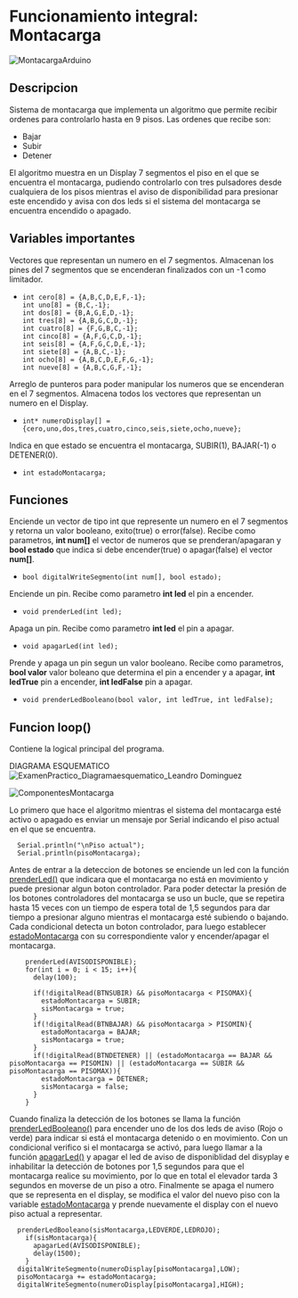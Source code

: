 # Funcionamiento integral: Montacarga
![MontacargaArduino](https://github.com/LeandroLDD/ExamenPractico_LeandroDominguez_SPD/assets/104798622/5c8e7a29-1d5b-4874-96c2-0b73b528d956)

## Descripcion
Sistema de montacarga que implementa un algoritmo que permite recibir ordenes para controlarlo hasta en 9 pisos. Las ordenes que recibe son:
- Bajar
- Subir
- Detener

El algoritmo muestra en un Display 7 segmentos el piso en el que se encuentra el montacarga, pudiendo controlarlo con tres pulsadores desde cualquiera de los pisos mientras el aviso de disponibilidad para presionar este encendido y avisa con dos leds si el sistema del montacarga se encuentra encendido o apagado.

## Variables importantes
Vectores que representan un numero en el 7 segmentos. Almacenan los pines del 7 segmentos que se encenderan finalizados con un -1 como limitador.
-     int cero[8] = {A,B,C,D,E,F,-1};
      int uno[8] = {B,C,-1};
      int dos[8] = {B,A,G,E,D,-1};
      int tres[8] = {A,B,G,C,D,-1};
      int cuatro[8] = {F,G,B,C,-1};
      int cinco[8] = {A,F,G,C,D,-1};
      int seis[8] = {A,F,G,C,D,E,-1};
      int siete[8] = {A,B,C,-1};
      int ocho[8] = {A,B,C,D,E,F,G,-1};
      int nueve[8] = {A,B,C,G,F,-1};

Arreglo de punteros para poder manipular los numeros que se encenderan en el 7 segmentos. Almacena todos los vectores que representan un numero en el Display.
-     int* numeroDisplay[] = {cero,uno,dos,tres,cuatro,cinco,seis,siete,ocho,nueve};

<a id="estadoMontacarga"></a>
Indica en que estado se encuentra el montacarga, SUBIR(1), BAJAR(-1) o DETENER(0).
-     int estadoMontacarga;

## Funciones

Enciende un vector de tipo int que represente un numero en el 7 segmentos y retorna un valor booleano, exito(true) o error(false).
Recibe como parametros, **int num[]** el vector de numeros que se prenderan/apagaran y **bool estado** que indica si debe encender(true) o apagar(false) el vector **num[]**.
-     bool digitalWriteSegmento(int num[], bool estado);

<a id="prenderLed"></a>
Enciende un pin.
Recibe como parametro **int led** el pin a encender.
-     void prenderLed(int led);

<a id="apagarLed"></a>
Apaga un pin.
Recibe como parametro **int led** el pin a apagar.
-     void apagarLed(int led);

<a id="prenderLedBooleano"></a>
Prende y apaga un pin segun un valor booleano.
Recibe como parametros, **bool valor** valor boleano que determina el pin a encender y a apagar, **int ledTrue** pin a encender, **int ledFalse** pin a apagar.
-     void prenderLedBooleano(bool valor, int ledTrue, int ledFalse);

## Funcion loop()
Contiene la logical principal del programa.

DIAGRAMA ESQUEMATICO
![ExamenPractico_Diagramaesquematico_Leandro Dominguez](https://github.com/LeandroLDD/ExamenPractico_LeandroDominguez_SPD/assets/104798622/e4b5bd06-d012-4952-9ba4-9f6d1b3afdb0)

![ComponentesMontacarga](https://github.com/LeandroLDD/ExamenPractico_LeandroDominguez_SPD/assets/104798622/32944740-eeb6-400f-beb8-6a228250f9c1)

Lo primero que hace el algoritmo mientras el sistema del montacarga esté activo o apagado es enviar un mensaje por Serial indicando el piso actual en el que se encuentra.

      Serial.println("\nPiso actual");
      Serial.println(pisoMontacarga);

Antes de entrar a la deteccion de botones se enciende un led con la función [prenderLed()](#prenderLed) que indicara que el montacarga no está en movimiento y puede presionar algun boton controlador.
Para poder detectar la presión de los botones controladores del montacarga se uso un bucle, que se repetira hasta 15 veces con un tiempo de espera total de 1,5 segundos para dar tiempo a presionar alguno mientras el montacarga esté subiendo o bajando. Cada condicional detecta un boton controlador, para luego establecer [estadoMontacarga](#estadoMontacarga) con su correspondiente valor y encender/apagar el montacarga.

        prenderLed(AVISODISPONIBLE);
        for(int i = 0; i < 15; i++){
          delay(100);

          if(!digitalRead(BTNSUBIR) && pisoMontacarga < PISOMAX){
            estadoMontacarga = SUBIR;
            sisMontacarga = true;
          }
          if(!digitalRead(BTNBAJAR) && pisoMontacarga > PISOMIN){
            estadoMontacarga = BAJAR;
            sisMontacarga = true;
          }
          if(!digitalRead(BTNDETENER) || (estadoMontacarga == BAJAR && pisoMontacarga == PISOMIN) || (estadoMontacarga == SUBIR && pisoMontacarga == PISOMAX)){
            estadoMontacarga = DETENER;
            sisMontacarga = false;
          }
        }


Cuando finaliza la detección de los botones se llama la función [prenderLedBooleano()](#prenderLedBooleano) para encender uno de los dos leds de aviso (Rojo o verde) para indicar si está el montacarga detenido o en movimiento.
Con un condicional verifico si el montacarga se activó, para luego llamar a la función [apagarLed()](#apagarLed) y apagar el led de aviso de disponiblidad del disyplay e inhabilitar la detección de botones por 1,5 segundos para que el montacarga realice su movimiento, por lo que en total el elevador tarda 3 segundos en moverse de un piso a otro.
Finalmente se apaga el numero que se representa en el display, se modifica el valor del nuevo piso con la variable [estadoMontacarga](#estadoMontacarga) y prende nuevamente el display con el nuevo piso actual a representar.

      prenderLedBooleano(sisMontacarga,LEDVERDE,LEDROJO);
        if(sisMontacarga){
          apagarLed(AVISODISPONIBLE);
          delay(1500);
        }
      digitalWriteSegmento(numeroDisplay[pisoMontacarga],LOW);
      pisoMontacarga += estadoMontacarga;
      digitalWriteSegmento(numeroDisplay[pisoMontacarga],HIGH);
